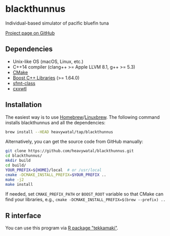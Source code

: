 # blackthunnus

Individual-based simulator of pacific bluefin tuna

[Project page on GitHub](https://github.com/heavywatal/blackthunnus)


## Dependencies

- Unix-like OS (macOS, Linux, etc.)
- C++14 compiler (clang++ >= Apple LLVM 8.1, g++ >= 5.3)
- [CMake](https://cmake.org/)
- [Boost C++ Libraries](http://www.boost.org/) (>= 1.64.0)
- [sfmt-class](https://github.com/heavywatal/sfmt-class)
- [cxxwtl](https://github.com/heavywatal/cxxwtl)


## Installation

The easiest way is to use [Homebrew](https://brew.sh/)/[Linuxbrew](http://linuxbrew.sh/).
The following command installs blackthunnus and all the dependencies:
```sh
brew install --HEAD heavywatal/tap/blackthunnus
```

Alternatively, you can get the source code from GitHub manually:
```sh
git clone https://github.com/heavywatal/blackthunnus.git
cd blackthunnus/
mkdir build
cd build/
YOUR_PREFIX=${HOME}/local  # or /usr/local
cmake -DCMAKE_INSTALL_PREFIX=$YOUR_PREFIX ..
make -j2
make install
```

If needed, set `CMAKE_PREFIX_PATH` or `BOOST_ROOT` variable so that CMake can find your libraries,
e.g., `cmake -DCMAKE_INSTALL_PREFIX=$(brew --prefix) ..`

## R interface

You can use this program via [R package "tekkamaki"](https://github.com/heavywatal/blackthunnus/tree/master/r-package).
